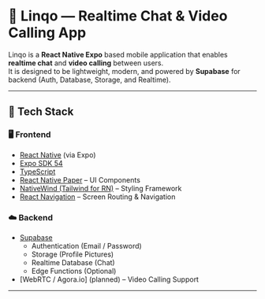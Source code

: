 # 💬 Linqo — Realtime Chat & Video Calling App

Linqo is a **React Native Expo** based mobile application that enables **realtime chat** and **video calling** between users.  
It is designed to be lightweight, modern, and powered by **Supabase** for backend (Auth, Database, Storage, and Realtime).

---

## 🚀 Tech Stack

### 🖥️ Frontend
- [React Native](https://reactnative.dev/) (via Expo)
- [Expo SDK 54](https://docs.expo.dev/)
- [TypeScript](https://www.typescriptlang.org/)
- [React Native Paper](https://callstack.github.io/react-native-paper/) – UI Components
- [NativeWind (Tailwind for RN)](https://www.nativewind.dev/) – Styling Framework
- [React Navigation](https://reactnavigation.org/) – Screen Routing & Navigation

### ☁️ Backend
- [Supabase](https://supabase.com/)
  - Authentication (Email / Password)
  - Storage (Profile Pictures)
  - Realtime Database (Chat)
  - Edge Functions (Optional)
- [WebRTC / Agora.io] (planned) – Video Calling Support

---



